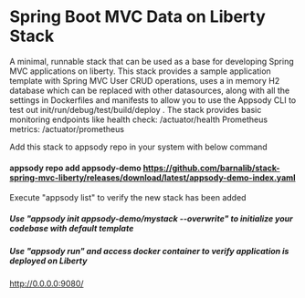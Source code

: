 # Spring Boot MVC Data on Liberty Stack

A minimal, runnable  stack that can be used as a base for developing Spring MVC applications on liberty. This stack provides a sample application template with Spring MVC User CRUD operations, uses a in memory H2 database which can be replaced with other datasources, along with all the settings in Dockerfiles and manifests to allow you to use the Appsody CLI to test out init/run/debug/test/build/deploy .
The stack provides basic monitoring endpoints like 
health check: /actuator/health
Prometheus metrics: /actuator/prometheus

Add this stack to appsody repo in your system with below command

#### appsody repo add appsody-demo https://github.com/barnalib/stack-spring-mvc-liberty/releases/download/latest/appsody-demo-index.yaml
Execute "appsody list" to verify the new stack has been added
##### Use "appsody init appsody-demo/mystack --overwrite" to initialize your codebase with default template
##### Use "appsody run" and access docker container to verify application is deployed on Liberty
http://0.0.0.0:9080/
